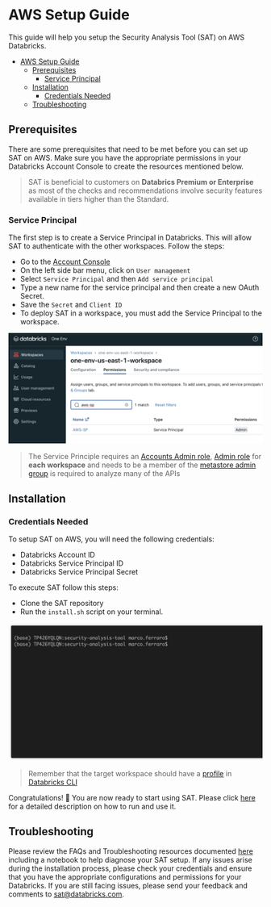 # AWS Setup Guide

This guide will help you setup the Security Analysis Tool (SAT) on AWS Databricks.

- [AWS Setup Guide](#aws-setup-guide)
  - [Prerequisites](#prerequisites)
    - [Service Principal](#service-principal)
  - [Installation](#installation)
    - [Credentials Needed](#credentials-needed)
  - [Troubleshooting](#troubleshooting)

## Prerequisites

There are some prerequisites that need to be met before you can set up SAT on AWS. Make sure you have the appropriate permissions in your Databricks Account Console to create the resources mentioned below.

> SAT is beneficial to customers on **Databrics Premium or Enterprise** as most of the checks and recommendations involve security features available in tiers higher than the Standard.


### Service Principal

The first step is to create a Service Principal in Databricks. This will allow SAT to authenticate with the other workspaces. Follow the steps:
- Go to the [Account Console](https://accounts.cloud.databricks.com)
- On the left side bar menu, click on `User management`
- Select `Service Principal` and then `Add service principal`
- Type a new name for the service principal and then create a new OAuth Secret.
- Save the `Secret` and `Client ID`
- To deploy SAT in a workspace, you must add the Service Principal to the workspace.
  
![AWS_SP_Workspace](../images/aws_ws.png)

> The Service Principle requires an [Accounts Admin role](https://docs.databricks.com/en/admin/users-groups/service-principals.html#assign-account-admin-roles-to-a-service-principal), [Admin role](https://docs.databricks.com/en/admin/users-groups/service-principals.html#assign-a-service-principal-to-a-workspace-using-the-account-console) for **each workspace** and needs to be a member of the [metastore admin group](https://docs.databricks.com/en/data-governance/unity-catalog/manage-privileges/admin-privileges.html#who-has-metastore-admin-privileges) is required to analyze many of the APIs



## Installation

### Credentials Needed

To setup SAT on AWS, you will need the following credentials:
* Databricks Account ID
* Databricks Service Principal ID
* Databricks Service Principal Secret

To execute SAT follow this steps:
- Clone the SAT repository
- Run the `install.sh` script on your terminal.

![](../gif/terminal-aws.gif)

> Remember that the target workspace should have a [profile](https://docs.databricks.com/en/dev-tools/cli/profiles.html) in [Databricks CLI](https://docs.databricks.com/en/dev-tools/cli/index.html)

Congratulations! 🎉 You are now ready to start using SAT. Please click [here](../setup.md#usage) for a detailed description on how to run and use it.



## Troubleshooting

Please review the FAQs and Troubleshooting resources documented [here](./faqs_and_troubleshooting.md) including a notebook to help diagnose your SAT setup.
If any issues arise during the installation process, please check your credentials and ensure that you have the appropriate configurations and permissions for your Databricks. If you are still facing issues, please send your feedback and comments to sat@databricks.com. 
